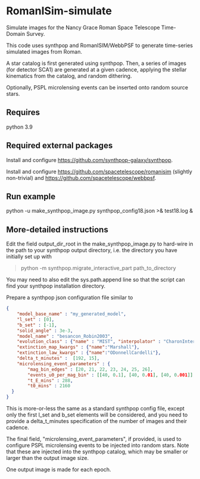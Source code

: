 # RomanISim-simulate

Simulate images for the Nancy Grace Roman Space Telescope Time-Domain Survey.

This code uses synthpop and RomanISIM/WebbPSF to generate time-series simulated
images from Roman. 

A star catalog is first generated using synthpop. Then, a series of images (for detector SCA1)
are generated at a given cadence, applying the stellar kinematics from the catalog, and 
random dithering. 

Optionally, PSPL microlensing events can be inserted onto random source stars.


## Requires

python 3.9

## Required external packages

Install and configure https://github.com/synthpop-galaxy/synthpop.

Install and configure https://github.com/spacetelescope/romanisim (slightly  non-trivial) 
and https://github.com/spacetelescope/webbpsf.


## Run example

python -u make_synthpop_image.py synthpop_config18.json >& test18.log &

## More-detailed instructions

Edit the field output_dir_root in the make_synthpop_image.py to hard-wire in the
path to your synthpop output directory, i.e. the directory you have
initially set up with

> python -m synthpop.migrate_interactive_part path_to_directory

You may need to also edit the sys.path.append line so that the script
can find your synthpop installation directory.

Prepare a synthpop json configuration file similar to

```json
{
    "model_base_name" : "my_generated_model",
    "l_set" : [0],
    "b_set" : [-1],
    "solid_angle" : 3e-3,
    "model_name" : "besancon_Robin2003",
    "evolution_class" : {"name" : "MIST", "interpolator" : "CharonInterpolator"},
    "extinction_map_kwargs" : {"name":"Marshall"},
    "extinction_law_kwargs" : {"name":"ODonnellCardelli"},
    "delta_t_minutes" :  [192, 15],
    "microlensing_event_parameters" : {
        "mag_bin_edges" : [20, 21, 22, 23, 24, 25, 26],
        "events_u0_per_mag_bin" : [[40, 0.1], [40, 0.01], [40, 0.001]],
        "t_E_mins" : 288,
        "t0_mins" : 2160
  }
}
```

This is more-or-less the same as a standard synthpop config file, except only the
first l_set and b_set elements will be considered, and you need to provide a
delta_t_minutes specification of the number of images and their cadence.

The final field, "microlensing_event_parameters", if provided, is used to configure
PSPL microlensing events to be injected into random stars. Note that these are
injected into the synthpop catalog, which may be smaller or larger than the output image size.

One output image is made for each epoch.

